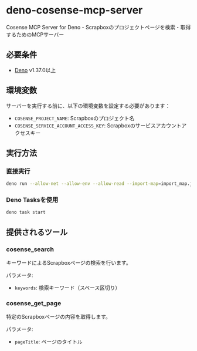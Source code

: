 # deno-cosense-mcp-server

Cosense MCP Server for Deno - Scrapboxのプロジェクトページを検索・取得するためのMCPサーバー

## 必要条件

- [Deno](https://deno.land/) v1.37.0以上

## 環境変数

サーバーを実行する前に、以下の環境変数を設定する必要があります：

- `COSENSE_PROJECT_NAME`: Scrapboxのプロジェクト名
- `COSENSE_SERVICE_ACCOUNT_ACCESS_KEY`: Scrapboxのサービスアカウントアクセスキー

## 実行方法

### 直接実行

```bash
deno run --allow-net --allow-env --allow-read --import-map=import_map.json server.ts
```

### Deno Tasksを使用

```bash
deno task start
```

## 提供されるツール

### cosense_search

キーワードによるScrapboxページの検索を行います。

パラメータ:
- `keywords`: 検索キーワード（スペース区切り）

### cosense_get_page

特定のScrapboxページの内容を取得します。

パラメータ:
- `pageTitle`: ページのタイトル
